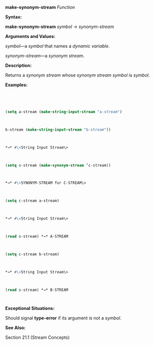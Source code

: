 **make-synonym-stream** *Function* 



**Syntax:** 



**make-synonym-stream** *symbol → synonym-stream* 



**Arguments and Values:** 



*symbol*—a *symbol* that names a *dynamic variable*. 



*synonym-stream*—a *synonym stream*. 



**Description:** 



Returns a *synonym stream* whose *synonym stream symbol* is *symbol*. 



**Examples:**
```lisp
 



(setq a-stream (make-string-input-stream "a-stream") 



b-stream (make-string-input-stream "b-stream")) 



*→* #\<String Input Stream\> 



(setq s-stream (make-synonym-stream ’c-stream)) 



*→* #\<SYNONYM-STREAM for C-STREAM\> 



(setq c-stream a-stream) 



*→* #\<String Input Stream\> 



(read s-stream) *→* A-STREAM 



(setq c-stream b-stream) 



*→* #\<String Input Stream\> 



(read s-stream) *→* B-STREAM 




```
**Exceptional Situations:** 



Should signal **type-error** if its argument is not a *symbol*. 



**See Also:** 



Section 21.1 (Stream Concepts) 



